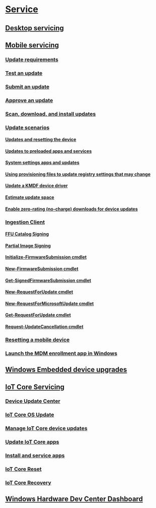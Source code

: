 # [Service](index.md)
## [Desktop servicing](desktop/resetting-the-pc.md)
## [Mobile servicing](mobile/index.md)
### [Update requirements](mobile/update-requirements.md)
### [Test an update](mobile/test-an-update.md)
### [Submit an update](mobile/submit-an-update.md)
### [Approve an update](mobile/approve-an-update.md)
### [Scan, download, and install updates](mobile/scan--download--and-install-updates.md)
### [Update scenarios](mobile/update-scenarios.md)
#### [Updates and resetting the device](mobile/updates-and-resetting-the-phone.md)
#### [Updates to preloaded apps and services](mobile/updates-to-preloaded-apps-and-services.md)
#### [System settings apps and updates](mobile/system-settings-apps-and-updates.md)
#### [Using provisioning files to update registry settings that may change](mobile/using-provisioning-files-to-update-registry-settings-that-may-change.md)
#### [Update a KMDF device driver](mobile/update-a-kmdf-device-driver.md)
#### [Estimate update space](mobile/estimate-update-space.md)
#### [Enable zero-rating (no-charge) downloads for device updates](mobile/enable-zero-rating--no-charge--downloads-for-device-updates.md)
### [Ingestion Client](mobile/ingestion-client-for-windows-phone.md)
#### [FFU Catalog Signing](mobile/ffu-catalog-signing.md)
#### [Partial Image Signing](mobile/partial-image-signing.md)
#### [Initialize-FirmwareSubmission cmdlet](mobile/initialize-firmwaresubmission-cmdlet.md)
#### [New-FirmwareSubmission cmdlet](mobile/new-firmwaresubmission-cmdlet.md)
#### [Get-SignedFirmwareSubmission cmdlet](mobile/get-signedfirmwaresubmission-cmdlet.md)
#### [New-RequestForUpdate cmdlet](mobile/new-requestforupdate-cmdlet.md)
#### [New-RequestForMicrosoftUpdate cmdlet](mobile/new-requestformicrosoftupdate-cmdlet.md)
#### [Get-RequestForUpdate cmdlet](mobile/get-requestforupdate-cmdlet.md)
#### [Request-UpdateCancellation cmdlet](mobile/request-updatecancellation.md)
### [Resetting a mobile device](mobile/resetting-the-phone.md)
### [Launch the MDM enrollment app in Windows](mobile/launch-the-mdm-enrollment-app-in-windows.md)
## [Windows Embedded device upgrades](mobile/upgrade-windows-embedded-devices-to-windows-10.md)

## [IoT Core Servicing](iot/index.md)
### [Device Update Center](iot/using-device-update-center.md)
### [IoT Core OS Update](iot/iot-core-update.md)
### [Manage IoT Core device updates](iot/managing-iot-device-update.md)
### [Update IoT Core apps](iot/updating-iot-core-apps.md)
### [Install and service apps](iot/servicing-MSstore.md)
### [IoT Core Reset](iot/reset.md)
### [IoT Core Recovery](iot/recovery.md)

## [Windows Hardware Dev Center Dashboard](https://msdn.microsoft.com/library/windows/hardware/mt786455.aspx)
